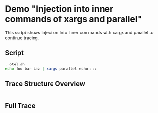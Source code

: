 # Demo "Injection into inner commands of xargs and parallel"
This script shows injection into inner commands with xargs and parallel to continue tracing.
## Script
```sh
. otel.sh
echo foo bar baz | xargs parallel echo :::
```
## Trace Structure Overview
```
```
## Full Trace
```
```
